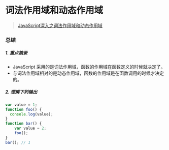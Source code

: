 # 词法作用域和动态作用域
> [JavaScript深入之词法作用域和动态作用域](https://github.com/mqyqingfeng/Blog/issues/3)
### 总结
##### 1. 重点摘录
- JavaScript 采用的是词法作用域，函数的作用域在函数定义的时候就决定了。
- 与词法作用域相对的是动态作用域，函数的作用域是在函数调用的时候才决定的。  

##### 2. 理解下列输出
```javascript
var value = 1;
function foo() {
  console.log(value);
}
function bar() {
    var value = 2;
    foo();
}
bar(); // 1
```